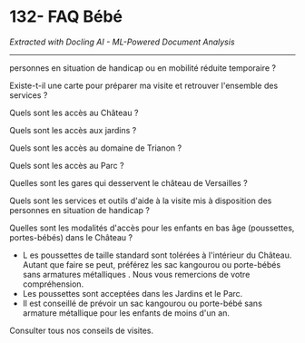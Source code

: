 # 132- FAQ Bébé

*Extracted with Docling AI - ML-Powered Document Analysis*

---

personnes en situation de handicap ou en mobilité réduite temporaire ?

Existe-t-il une carte pour préparer ma visite et retrouver l'ensemble des services ?

Quels sont les accès au Château ?

Quels sont les accès aux jardins ?

Quels sont les accès au domaine de Trianon ?

Quels sont les accès au Parc ?

Quelles sont les gares qui desservent le château de Versailles ?

Quels sont les services et outils d'aide à la visite mis à disposition des personnes en situation de handicap ?

Quelles sont les modalités d'accès pour les enfants en bas âge (poussettes, portes-bébés) dans le Château ?

- L es poussettes de taille standard sont tolérées à l'intérieur du Château. Autant que faire se peut, préférez les sac kangourou ou porte-bébés sans armatures métalliques . Nous vous remercions de votre compréhension.
- Les poussettes sont acceptées dans les Jardins et le Parc.
- Il est conseillé de prévoir un sac kangourou ou porte-bébé sans armature métallique pour les enfants de moins d'un an.

Consulter tous nos conseils de visites.